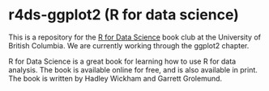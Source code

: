 # r4ds-ggplot2 (R for data science)

This is a repository for the [R for Data Science](http://r4ds.had.co.nz/) book club at the 
University of British Columbia. We are currently working through the ggplot2 chapter.

R for Data Science is a great book for learning how to use R for data analysis.
The book is available online for free, and is also available in print. The book is written by Hadley Wickham and Garrett Grolemund.
